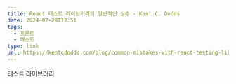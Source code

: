 ```yaml
---
title: React 테스트 라이브러리의 일반적인 실수 - Kent C. Dodds
date: 2024-07-28T12:51
tags:
  - 프론트
  - 테스트
type: link
url: https://kentcdodds.com/blog/common-mistakes-with-react-testing-library
---
```


테스트 라이브러리 